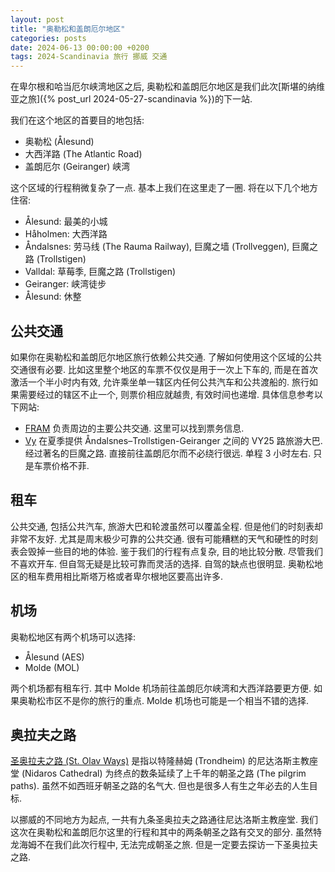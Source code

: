 ```yaml
---
layout: post
title: "奥勒松和盖朗厄尔地区"
categories: posts
date: 2024-06-13 00:00:00 +0200
tags: 2024-Scandinavia 旅行 挪威 交通
---
```


在卑尔根和哈当厄尔峡湾地区之后, 奥勒松和盖朗厄尔地区是我们此次[斯堪的纳维亚之旅]({% post_url 2024-05-27-scandinavia %})的下一站.

我们在这个地区的首要目的地包括:

* 奥勒松 (Ålesund)
* 大西洋路 (The Atlantic Road)
* 盖朗厄尔 (Geiranger) 峡湾

这个区域的行程稍微复杂了一点. 基本上我们在这里走了一圈. 将在以下几个地方住宿:

* Ålesund: 最美的小城
* Håholmen: 大西洋路
* Åndalsnes: 劳马线 (The Rauma Railway), 巨魔之墙 (Trollveggen), 巨魔之路 (Trollstigen)
* Valldal: 草莓季, 巨魔之路 (Trollstigen)
* Geiranger: 峡湾徒步
* Ålesund: 休整

## 公共交通

如果你在奥勒松和盖朗厄尔地区旅行依赖公共交通. 了解如何使用这个区域的公共交通很有必要. 比如这里整个地区的车票不仅仅是用于一次上下车的, 而是在首次激活一个半小时内有效, 允许乘坐单一辖区内任何公共汽车和公共渡船的. 旅行如果需要经过的辖区不止一个, 则票价相应就越贵, 有效时间也递增. 具体信息参考以下网站:

* [FRAM](https://frammr.no/billettar/) 负责周边的主要公共交通. 这里可以找到票务信息.
* [Vy](https://www.vybuss.com/destinations/geiranger/) 在夏季提供 Åndalsnes–Trollstigen-Geiranger 之间的 VY25 路旅游大巴. 经过著名的巨魔之路. 直接前往盖朗厄尔而不必绕行很远. 单程 3 小时左右. 只是车票价格不菲.

## 租车

公共交通, 包括公共汽车, 旅游大巴和轮渡虽然可以覆盖全程. 但是他们的时刻表却非常不友好. 尤其是周末极少可靠的公共交通. 很有可能糟糕的天气和硬性的时刻表会毁掉一些目的地的体验. 鉴于我们的行程有点复杂, 目的地比较分散. 尽管我们不喜欢开车. 但自驾无疑是比较可靠而灵活的选择. 自驾的缺点也很明显. 奥勒松地区的租车费用相比斯塔万格或者卑尔根地区要高出许多.

## 机场

奥勒松地区有两个机场可以选择:

* Ålesund (AES)
* Molde (MOL)

两个机场都有租车行. 其中 Molde 机场前往盖朗厄尔峡湾和大西洋路要更方便. 如果奥勒松市区不是你的旅行的重点. Molde 机场也可能是一个相当不错的选择.

## 奥拉夫之路

[圣奥拉夫之路 (St. Olav Ways)](https://www.pilegrimsleden.no/en) 是指以特隆赫姆 (Trondheim) 的尼达洛斯主教座堂 (Nidaros Cathedral) 为终点的数条延续了上千年的朝圣之路 (The pilgrim paths). 虽然不如西班牙朝圣之路的名气大. 但也是很多人有生之年必去的人生目标.

以挪威的不同地方为起点, 一共有九条圣奥拉夫之路通往尼达洛斯主教座堂. 我们这次在奥勒松和盖朗厄尔这里的行程和其中的两条朝圣之路有交叉的部分. 虽然特龙海姆不在我们此次行程中, 无法完成朝圣之旅. 但是一定要去探访一下圣奥拉夫之路.

